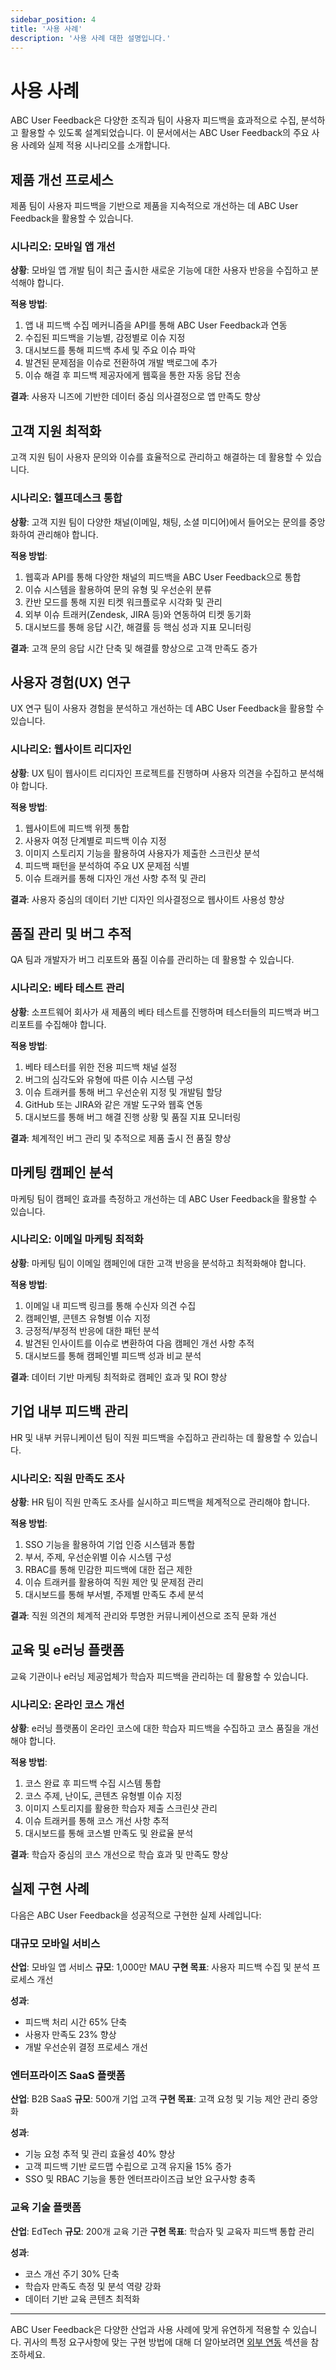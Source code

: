 ```yaml
---
sidebar_position: 4
title: '사용 사례'
description: '사용 사례 대한 설명입니다.'
---
```


# 사용 사례

ABC User Feedback은 다양한 조직과 팀이 사용자 피드백을 효과적으로 수집, 분석하고 활용할 수 있도록 설계되었습니다. 이 문서에서는 ABC User Feedback의 주요 사용 사례와 실제 적용 시나리오를 소개합니다.

## 제품 개선 프로세스

제품 팀이 사용자 피드백을 기반으로 제품을 지속적으로 개선하는 데 ABC User Feedback을 활용할 수 있습니다.

### 시나리오: 모바일 앱 개선

**상황**: 모바일 앱 개발 팀이 최근 출시한 새로운 기능에 대한 사용자 반응을 수집하고 분석해야 합니다.

**적용 방법**:

1. 앱 내 피드백 수집 메커니즘을 API를 통해 ABC User Feedback과 연동
2. 수집된 피드백을 기능별, 감정별로 이슈 지정
3. 대시보드를 통해 피드백 추세 및 주요 이슈 파악
4. 발견된 문제점을 이슈로 전환하여 개발 백로그에 추가
5. 이슈 해결 후 피드백 제공자에게 웹훅을 통한 자동 응답 전송

**결과**: 사용자 니즈에 기반한 데이터 중심 의사결정으로 앱 만족도 향상

## 고객 지원 최적화

고객 지원 팀이 사용자 문의와 이슈를 효율적으로 관리하고 해결하는 데 활용할 수 있습니다.

### 시나리오: 헬프데스크 통합

**상황**: 고객 지원 팀이 다양한 채널(이메일, 채팅, 소셜 미디어)에서 들어오는 문의를 중앙화하여 관리해야 합니다.

**적용 방법**:

1. 웹훅과 API를 통해 다양한 채널의 피드백을 ABC User Feedback으로 통합
2. 이슈 시스템을 활용하여 문의 유형 및 우선순위 분류
3. 칸반 모드를 통해 지원 티켓 워크플로우 시각화 및 관리
4. 외부 이슈 트래커(Zendesk, JIRA 등)와 연동하여 티켓 동기화
5. 대시보드를 통해 응답 시간, 해결률 등 핵심 성과 지표 모니터링

**결과**: 고객 문의 응답 시간 단축 및 해결률 향상으로 고객 만족도 증가

## 사용자 경험(UX) 연구

UX 연구 팀이 사용자 경험을 분석하고 개선하는 데 ABC User Feedback을 활용할 수 있습니다.

### 시나리오: 웹사이트 리디자인

**상황**: UX 팀이 웹사이트 리디자인 프로젝트를 진행하며 사용자 의견을 수집하고 분석해야 합니다.

**적용 방법**:

1. 웹사이트에 피드백 위젯 통합
2. 사용자 여정 단계별로 피드백 이슈 지정
3. 이미지 스토리지 기능을 활용하여 사용자가 제출한 스크린샷 분석
4. 피드백 패턴을 분석하여 주요 UX 문제점 식별
5. 이슈 트래커를 통해 디자인 개선 사항 추적 및 관리

**결과**: 사용자 중심의 데이터 기반 디자인 의사결정으로 웹사이트 사용성 향상

## 품질 관리 및 버그 추적

QA 팀과 개발자가 버그 리포트와 품질 이슈를 관리하는 데 활용할 수 있습니다.

### 시나리오: 베타 테스트 관리

**상황**: 소프트웨어 회사가 새 제품의 베타 테스트를 진행하며 테스터들의 피드백과 버그 리포트를 수집해야 합니다.

**적용 방법**:

1. 베타 테스터를 위한 전용 피드백 채널 설정
2. 버그의 심각도와 유형에 따른 이슈 시스템 구성
3. 이슈 트래커를 통해 버그 우선순위 지정 및 개발팀 할당
4. GitHub 또는 JIRA와 같은 개발 도구와 웹훅 연동
5. 대시보드를 통해 버그 해결 진행 상황 및 품질 지표 모니터링

**결과**: 체계적인 버그 관리 및 추적으로 제품 출시 전 품질 향상

## 마케팅 캠페인 분석

마케팅 팀이 캠페인 효과를 측정하고 개선하는 데 ABC User Feedback을 활용할 수 있습니다.

### 시나리오: 이메일 마케팅 최적화

**상황**: 마케팅 팀이 이메일 캠페인에 대한 고객 반응을 분석하고 최적화해야 합니다.

**적용 방법**:

1. 이메일 내 피드백 링크를 통해 수신자 의견 수집
2. 캠페인별, 콘텐츠 유형별 이슈 지정
3. 긍정적/부정적 반응에 대한 패턴 분석
4. 발견된 인사이트를 이슈로 변환하여 다음 캠페인 개선 사항 추적
5. 대시보드를 통해 캠페인별 피드백 성과 비교 분석

**결과**: 데이터 기반 마케팅 최적화로 캠페인 효과 및 ROI 향상

## 기업 내부 피드백 관리

HR 및 내부 커뮤니케이션 팀이 직원 피드백을 수집하고 관리하는 데 활용할 수 있습니다.

### 시나리오: 직원 만족도 조사

**상황**: HR 팀이 직원 만족도 조사를 실시하고 피드백을 체계적으로 관리해야 합니다.

**적용 방법**:

1. SSO 기능을 활용하여 기업 인증 시스템과 통합
2. 부서, 주제, 우선순위별 이슈 시스템 구성
3. RBAC를 통해 민감한 피드백에 대한 접근 제한
4. 이슈 트래커를 활용하여 직원 제안 및 문제점 관리
5. 대시보드를 통해 부서별, 주제별 만족도 추세 분석

**결과**: 직원 의견의 체계적 관리와 투명한 커뮤니케이션으로 조직 문화 개선

## 교육 및 e러닝 플랫폼

교육 기관이나 e러닝 제공업체가 학습자 피드백을 관리하는 데 활용할 수 있습니다.

### 시나리오: 온라인 코스 개선

**상황**: e러닝 플랫폼이 온라인 코스에 대한 학습자 피드백을 수집하고 코스 품질을 개선해야 합니다.

**적용 방법**:

1. 코스 완료 후 피드백 수집 시스템 통합
2. 코스 주제, 난이도, 콘텐츠 유형별 이슈 지정
3. 이미지 스토리지를 활용한 학습자 제출 스크린샷 관리
4. 이슈 트래커를 통해 코스 개선 사항 추적
5. 대시보드를 통해 코스별 만족도 및 완료율 분석

**결과**: 학습자 중심의 코스 개선으로 학습 효과 및 만족도 향상

## 실제 구현 사례

다음은 ABC User Feedback을 성공적으로 구현한 실제 사례입니다:

### 대규모 모바일 서비스

**산업**: 모바일 앱 서비스
**규모**: 1,000만 MAU
**구현 목표**: 사용자 피드백 수집 및 분석 프로세스 개선

**성과**:

- 피드백 처리 시간 65% 단축
- 사용자 만족도 23% 향상
- 개발 우선순위 결정 프로세스 개선

### 엔터프라이즈 SaaS 플랫폼

**산업**: B2B SaaS
**규모**: 500개 기업 고객
**구현 목표**: 고객 요청 및 기능 제안 관리 중앙화

**성과**:

- 기능 요청 추적 및 관리 효율성 40% 향상
- 고객 피드백 기반 로드맵 수립으로 고객 유지율 15% 증가
- SSO 및 RBAC 기능을 통한 엔터프라이즈급 보안 요구사항 충족

### 교육 기술 플랫폼

**산업**: EdTech
**규모**: 200개 교육 기관
**구현 목표**: 학습자 및 교육자 피드백 통합 관리

**성과**:

- 코스 개선 주기 30% 단축
- 학습자 만족도 측정 및 분석 역량 강화
- 데이터 기반 교육 콘텐츠 최적화

---

ABC User Feedback은 다양한 산업과 사용 사례에 맞게 유연하게 적용할 수 있습니다. 귀사의 특정 요구사항에 맞는 구현 방법에 대해 더 알아보려면 [외부 연동](../04-integration-guide) 섹션을 참조하세요.
